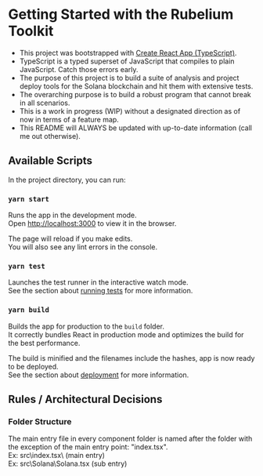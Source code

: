 # Getting Started with the Rubelium Toolkit

- This project was bootstrapped with [Create React App (TypeScript)](https://create-react-app.dev/docs/adding-typescript/).
- TypeScript is a typed superset of JavaScript that compiles to plain JavaScript. Catch those errors early.
- The purpose of this project is to build a suite of analysis and project deploy tools for the Solana blockchain and hit them with extensive tests.
- The overarching purpose is to build a robust program that cannot break in all scenarios.
- This is a work in progress (WIP) without a designated direction as of now in terms of a feature map.
- This README will ALWAYS be updated with up-to-date information (call me out otherwise).

## Available Scripts

In the project directory, you can run:

### `yarn start`

Runs the app in the development mode.\
Open [http://localhost:3000](http://localhost:3000) to view it in the browser.

The page will reload if you make edits.\
You will also see any lint errors in the console.

### `yarn test`

Launches the test runner in the interactive watch mode.\
See the section about [running tests](https://facebook.github.io/create-react-app/docs/running-tests) for more information.

### `yarn build`

Builds the app for production to the `build` folder.\
It correctly bundles React in production mode and optimizes the build for the best performance.

The build is minified and the filenames include the hashes, app is now ready to be deployed.\
See the section about [deployment](https://facebook.github.io/create-react-app/docs/deployment) for more information.

## Rules / Architectural Decisions

### Folder Structure

The main entry file in every component folder is named after the folder with the exception of the main entry point: "index.tsx".\
Ex: src\index.tsx\ (main entry)\
Ex: src\Solana\Solana.tsx (sub entry)